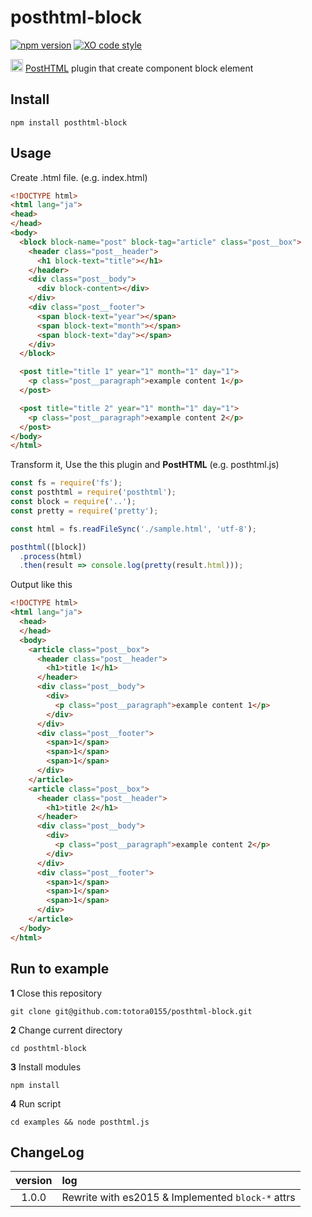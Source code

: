 # posthtml-block

[![npm version](https://badge.fury.io/js/posthtml-block.svg)](https://badge.fury.io/js/posthtml-block)
[![XO code style](https://img.shields.io/badge/code_style-XO-5ed9c7.svg)](https://github.com/sindresorhus/xo)

<p><img width="20" src="https://camo.githubusercontent.com/4f0f92bada37893db0a761078a6c1b2fb7dfef14/687474703a2f2f706f737468746d6c2e6769746875622e696f2f706f737468746d6c2f6c6f676f2e737667"> <a href="https://github.com/posthtml/posthtml">PostHTML</a> plugin that create component block element</p>

## Install
```
npm install posthtml-block

```

## Usage

Create .html file. (e.g. index.html)
```html
<!DOCTYPE html>
<html lang="ja">
<head>
</head>
<body>
  <block block-name="post" block-tag="article" class="post__box">
    <header class="post__header">
      <h1 block-text="title"></h1>
    </header>
    <div class="post__body">
      <div block-content></div>
    </div>
    <div class="post__footer">
      <span block-text="year"></span>
      <span block-text="month"></span>
      <span block-text="day"></span>
    </div>
  </block>

  <post title="title 1" year="1" month="1" day="1">
    <p class="post__paragraph">example content 1</p>
  </post>

  <post title="title 2" year="1" month="1" day="1">
    <p class="post__paragraph">example content 2</p>
  </post>
</body>
</html>

```

Transform it, Use the this plugin and **PostHTML** (e.g. posthtml.js)
```javascript
const fs = require('fs');
const posthtml = require('posthtml');
const block = require('..');
const pretty = require('pretty');

const html = fs.readFileSync('./sample.html', 'utf-8');

posthtml([block])
  .process(html)
  .then(result => console.log(pretty(result.html)));

```

Output like this
```html
<!DOCTYPE html>
<html lang="ja">
  <head>
  </head>
  <body>
    <article class="post__box">
      <header class="post__header">
        <h1>title 1</h1>
      </header>
      <div class="post__body">
        <div>
          <p class="post__paragraph">example content 1</p>
        </div>
      </div>
      <div class="post__footer">
        <span>1</span>
        <span>1</span>
        <span>1</span>
      </div>
    </article>
    <article class="post__box">
      <header class="post__header">
        <h1>title 2</h1>
      </header>
      <div class="post__body">
        <div>
          <p class="post__paragraph">example content 2</p>
        </div>
      </div>
      <div class="post__footer">
        <span>1</span>
        <span>1</span>
        <span>1</span>
      </div>
    </article>
  </body>
</html>

```

## Run to example

**1** Close this repository

```
git clone git@github.com:totora0155/posthtml-block.git
```

**2** Change current directory
```
cd posthtml-block
```

**3** Install modules
```
npm install
```

**4** Run script
```
cd examples && node posthtml.js
```

## ChangeLog

|version|log|
|:-:|:--|
|1.0.0|Rewrite with es2015 & Implemented `block-*` attrs|
